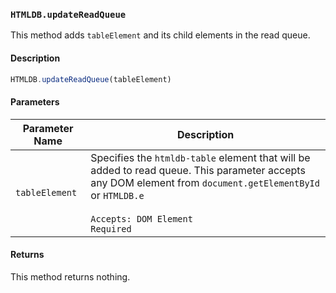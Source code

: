 ### `HTMLDB.updateReadQueue`

This method adds `tableElement` and its child elements in the read queue.

#### Description

```javascript
HTMLDB.updateReadQueue(tableElement)
```

#### Parameters

| Parameter Name             | Description                               |
| -------------------------- | ----------------------------------------- |
| `tableElement` | Specifies the `htmldb-table` element that will be added to read queue. This parameter accepts any DOM element from `document.getElementById` or `HTMLDB.e`<br><br>`Accepts: DOM Element`<br>`Required` |

#### Returns

This method returns nothing.